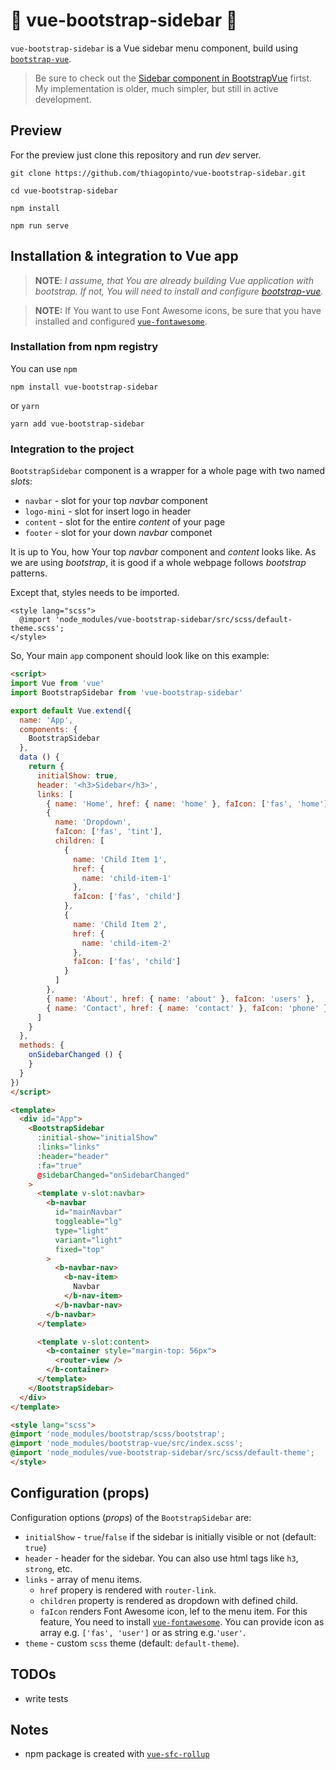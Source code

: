 # :bookmark_tabs: vue-bootstrap-sidebar :bookmark_tabs:

`vue-bootstrap-sidebar` is a Vue sidebar menu component, build using [`bootstrap-vue`](https://bootstrap-vue.js.org/).

> Be sure to check out the [Sidebar component in BootstrapVue](https://bootstrap-vue.org/docs/components/sidebar) firtst. My implementation is older, much simpler, but still in active development.

## Preview
For the preview just clone this repository and run *dev* server.
```
git clone https://github.com/thiagopinto/vue-bootstrap-sidebar.git
```
```
cd vue-bootstrap-sidebar
```
```
npm install
```
```
npm run serve
```
## Installation & integration to Vue app
> **NOTE**: *I assume, that You are already building Vue application with bootstrap. If not, You will need to install and configure [bootstrap-vue](https://bootstrap-vue.js.org/docs).*

> **NOTE:** If You want to use Font Awesome icons, be sure that you have installed and configured [`vue-fontawesome`](https://github.com/FortAwesome/vue-fontawesome).

### Installation from npm registry
You can use `npm`
```
npm install vue-bootstrap-sidebar
```
or `yarn`
```
yarn add vue-bootstrap-sidebar
```

### Integration to  the project

`BootstrapSidebar` component is a wrapper for a whole page with two named *slots*:

  - `navbar` - slot for your top *navbar* component
  - `logo-mini` - slot for insert logo in header
  - `content` - slot for the entire *content* of your page
  - `footer` - slot for your down *navbar* componet

It is up to You, how Your top *navbar* component and *content* looks like. As we are using *bootstrap*, it is good if a whole webpage follows *bootstrap* patterns.

Except that, styles needs to be imported.

```
<style lang="scss">
  @import 'node_modules/vue-bootstrap-sidebar/src/scss/default-theme.scss';
</style>
```

So, Your main `app` component should look like on this example:

```html
<script>
import Vue from 'vue'
import BootstrapSidebar from 'vue-bootstrap-sidebar'

export default Vue.extend({
  name: 'App',
  components: {
    BootstrapSidebar
  },
  data () {
    return {
      initialShow: true,
      header: '<h3>Sidebar</h3>',
      links: [
        { name: 'Home', href: { name: 'home' }, faIcon: ['fas', 'home'] },
        {
          name: 'Dropdown',
          faIcon: ['fas', 'tint'],
          children: [
            {
              name: 'Child Item 1',
              href: {
                name: 'child-item-1'
              },
              faIcon: ['fas', 'child']
            },
            {
              name: 'Child Item 2',
              href: {
                name: 'child-item-2'
              },
              faIcon: ['fas', 'child']
            }
          ]
        },
        { name: 'About', href: { name: 'about' }, faIcon: 'users' },
        { name: 'Contact', href: { name: 'contact' }, faIcon: 'phone' }
      ]
    }
  },
  methods: {
    onSidebarChanged () {
    }
  }
})
</script>

<template>
  <div id="App">
    <BootstrapSidebar
      :initial-show="initialShow"
      :links="links"
      :header="header"
      :fa="true"
      @sidebarChanged="onSidebarChanged"
    >
      <template v-slot:navbar>
        <b-navbar
          id="mainNavbar"
          toggleable="lg"
          type="light"
          variant="light"
          fixed="top"
        >
          <b-navbar-nav>
            <b-nav-item>
              Navbar
            </b-nav-item>
          </b-navbar-nav>
        </b-navbar>
      </template>

      <template v-slot:content>
        <b-container style="margin-top: 56px">
          <router-view />
        </b-container>
      </template>
    </BootstrapSidebar>
  </div>
</template>

<style lang="scss">
@import 'node_modules/bootstrap/scss/bootstrap';
@import 'node_modules/bootstrap-vue/src/index.scss';
@import 'node_modules/vue-bootstrap-sidebar/src/scss/default-theme';
</style>

```

## Configuration (props)

Configuration options (*props*) of the `BootstrapSidebar` are:

  - `initialShow` - `true`/`false` if the sidebar is initially visible or not (default: `true`)
  - `header` - header for the sidebar. You can also use html tags like `h3`, `strong`, etc.
  - `links` - array of menu items.
    - `href` propery is rendered with `router-link`.
    - `children` property is rendered as dropdown with defined child.
    - `faIcon` renders Font Awesome icon, lef to the menu item. For this feature, You need to install [`vue-fontawesome`](https://github.com/FortAwesome/vue-fontawesome). You can provide icon as array e.g. `['fas', 'user']` or as string e.g.`'user'`.
  - `theme` - custom `scss` theme (default: `default-theme`).

## TODOs
- write tests

## Notes
- npm package is created with [`vue-sfc-rollup`](https://www.npmjs.com/package/vue-sfc-rollup)
